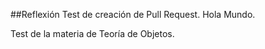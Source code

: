 ##Reflexión 
Test de creación de Pull Request.
Hola Mundo.


Test de la materia de Teoría de Objetos.